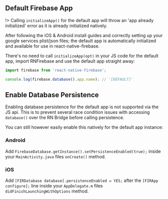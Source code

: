 ## Default Firebase App

!> Calling `initializeApp()` for the default app will throw an 'app already initialized' error as it is already initialized natively.

After following the iOS & Android install guides and correctly setting up your google services plist/json files; the default app is automatically initialized and available for use in react-native-firebase.

There's no need to call `initializeApp(opt)` in your JS code for the default app, import RNFirebase and use the default app straight away:

```javascript
import firebase from 'react-native-firebase';

console.log(firebase.database().app.name); // '[DEFAULT]'
```

## Enable Database Persistence

Enabling database persistence for the default app is not supported via the JS api. This is to prevent several race condition issues with accessing `database()` over the RN Bridge before calling persistence.

You can still however easily enable this natively for the default app instance:

### Android

Add `FirebaseDatabase.getInstance().setPersistenceEnabled(true);` inside your `MainActivity.java` files `onCreate()` method.

### iOS

Add `[FIRDatabase database].persistenceEnabled = YES;` after the `[FIRApp configure];` line inside your `AppDelegate.m` files `didFinishLaunchingWithOptions` method.
